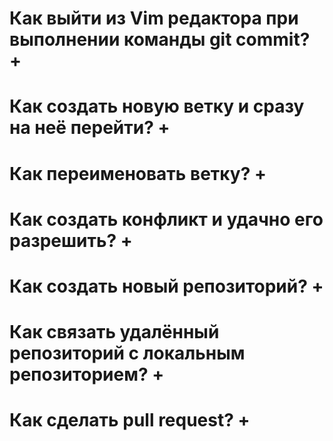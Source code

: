 # Как выйти из Vim редактора при выполнении команды git commit? +

# Как создать новую ветку и сразу на неё перейти? +

# Как переименовать ветку? +

# Как создать конфликт и удачно его разрешить? +

# Как создать новый репозиторий? +

# Как связать удалённый репозиторий с локальным репозиторием? +

# Как сделать pull request? +
